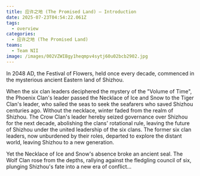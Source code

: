 ```yaml
---
title: 应许之地 (The Promised Land) — Introduction
date: 2025-07-23T04:54:22.061Z
tags:
  - overview
categories:
  - 应许之地 (The Promised Land)
teams:
  - Team NII
image: /images/002VZWIBgy1heqmpv4sytj60u02bcb2902.jpg
---
```


In 2048 AD, the Festival of Flowers, held once every decade, commenced in the mysterious ancient Eastern land of Shizhou.

When the six clan leaders deciphered the mystery of the "Volume of Time", the Phoenix Clan's leader passed the Necklace of Ice and Snow to the Tiger Clan's leader, who sailed the seas to seek the seafarers who saved Shizhou centuries ago. Without the necklace, winter faded from the realm of Shizhou. The Crow Clan's leader hereby seized governance over Shizhou for the next decade, abolishing the clans' rotational rule, leaving the future of Shizhou under the united leadership of the six clans. The former six clan leaders, now unburdened by their roles, departed to explore the distant world, leaving Shizhou to a new generation.

Yet the Necklace of Ice and Snow's absence broke an ancient seal. The Wolf Clan rose from the depths, rallying against the fledgling council of six, plunging Shizhou's fate into a new era of conflict...
